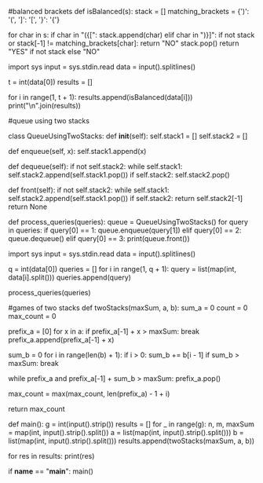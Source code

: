 #balanced brackets
def isBalanced(s):
    stack = []
    matching_brackets = {')': '(', ']': '[', '}': '{'}

  for char in s:
      if char in "({[":
          stack.append(char)
      elif char in ")}]":
          if not stack or stack[-1] != matching_brackets[char]:
              return "NO"
          stack.pop()
  return "YES" if not stack else "NO"
       
import sys
input = sys.stdin.read
data = input().splitlines()

t = int(data[0]) 
results = []

for i in range(1, t + 1):
    results.append(isBalanced(data[i]))  
print("\n".join(results))

#queue using two stacks

class QueueUsingTwoStacks:
  def __init__(self):
        self.stack1 = [] 
        self.stack2 = []  

  def enqueue(self, x):
        self.stack1.append(x)

  def dequeue(self):
        if not self.stack2:
            while self.stack1:
                self.stack2.append(self.stack1.pop())
        if self.stack2:
            self.stack2.pop()

  def front(self):
        if not self.stack2:
            while self.stack1:
                self.stack2.append(self.stack1.pop())
        if self.stack2:
            return self.stack2[-1]
        return None


def process_queries(queries):
    queue = QueueUsingTwoStacks()
    for query in queries:
        if query[0] == 1:
            queue.enqueue(query[1])
        elif query[0] == 2:
            queue.dequeue()
        elif query[0] == 3:
            print(queue.front())


import sys
input = sys.stdin.read
data = input().splitlines()

q = int(data[0])
queries = []
for i in range(1, q + 1):
    query = list(map(int, data[i].split()))
    queries.append(query)

process_queries(queries)

#games of two stacks
def twoStacks(maxSum, a, b):
    sum_a = 0
    count = 0
    max_count = 0

  prefix_a = [0]
    for x in a:
        if prefix_a[-1] + x > maxSum:
            break
        prefix_a.append(prefix_a[-1] + x)

  sum_b = 0
    for i in range(len(b) + 1):
        if i > 0:
            sum_b += b[i - 1]
        if sum_b > maxSum:
            break

  while prefix_a and prefix_a[-1] + sum_b > maxSum:
            prefix_a.pop()

  max_count = max(max_count, len(prefix_a) - 1 + i)

  return max_count


def main():
    g = int(input().strip())
    results = []
    for _ in range(g):
        n, m, maxSum = map(int, input().strip().split())
        a = list(map(int, input().strip().split()))
        b = list(map(int, input().strip().split()))
        results.append(twoStacks(maxSum, a, b))

  for res in results:
        print(res)

if __name__ == "__main__":
    main()



